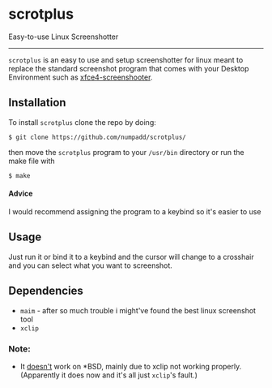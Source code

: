 # scrotplus
Easy-to-use Linux Screenshotter

---

`scrotplus` is an easy to use and setup screenshotter for linux meant to replace the standard screenshot program that comes with your Desktop Environment such as [xfce4-screenshooter](https://git.xfce.org/apps/xfce4-screenshooter/).

## Installation

To install `scrotplus` clone the repo by doing:

`$ git clone https://github.com/numpadd/scrotplus/`

then move the `scrotplus` program to your `/usr/bin` directory or run the make file with

`$ make`

#### Advice

I would recommend assigning the program to a keybind so it's easier to use

## Usage

Just run it or bind it to a keybind and the cursor will change to a crosshair and you can select what you want to screenshot.

## Dependencies

* `maim` - after so much trouble i might've found the best linux screenshot tool
* `xclip`

### Note:
* It [doesn't](https://cdn.discordapp.com/attachments/515300853079474186/568473698034647041/unknown.png) work on *BSD, mainly due to xclip not working properly. (Apparently it does now and it's all just `xclip`'s fault.)
